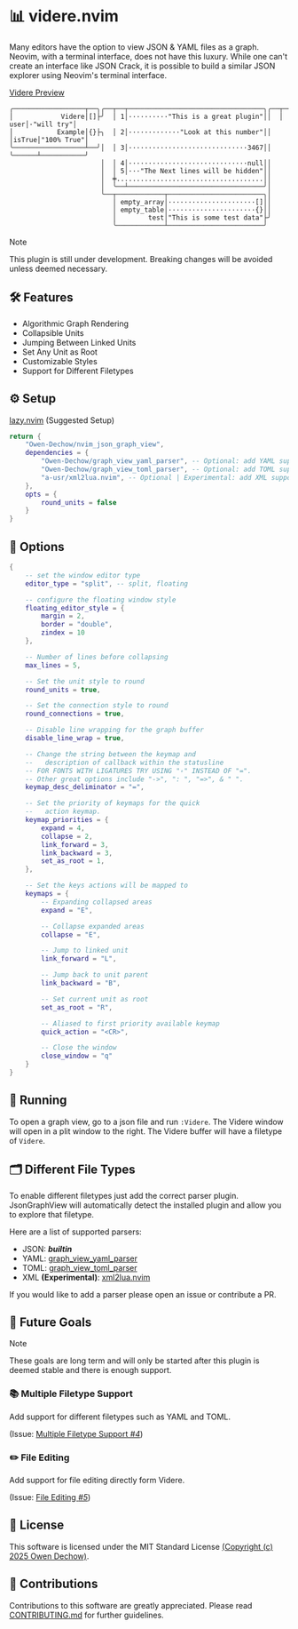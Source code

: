 # 📊 videre.nvim

Many editors have the option to view JSON & YAML files as a graph. Neovim, with a
terminal interface, does not have this luxury. While one can't create an
interface like JSON Crack, it is possible to build a similar JSON explorer
using Neovim's terminal interface.

[Videre Preview](https://github.com/user-attachments/assets/1b50ce8a-96c9-4d81-a06e-d5a266c1083b)

```
╭──────────────────┬──╮╭──┬──┬──────────────────────────────────╮╭──┬──────┬───────────╮
│            Videre│[]├╯  │ 1│··········"This is a great plugin"││  │  user│·"will try"│
│           Example│{}├╮  │ 2│·············"Look at this number"││  │isTrue│"100% True"│
╰──────────────────┴──╯│  │ 3│······························3467││  ╰──────┴───────────╯
                       │  │ 4│······························null││
                       │  │ 5│···"The Next lines will be hidden"││
                       │  ╪.....................................││
                       │  ╰──┴──────────────────────────────────╯│
                       ╰──┬────────────┬────────────────────────╮│
                          │ empty_array│······················[]││
                          │ empty_table│······················{}││
                          │        test│"This is some test data"├╯
                          ╰────────────┴────────────────────────╯
```

> [!NOTE]
> This plugin is still under development. Breaking changes will be avoided
> unless deemed necessary.

## 🛠️ Features

* Algorithmic Graph Rendering
* Collapsible Units
* Jumping Between Linked Units
* Set Any Unit as Root
* Customizable Styles
* Support for Different Filetypes

## ⚙️ Setup

[lazy.nvim](https://github.com/folke/lazy.nvim) (Suggested Setup)
```lua
return {
    "Owen-Dechow/nvim_json_graph_view",
    dependencies = {
        "Owen-Dechow/graph_view_yaml_parser", -- Optional: add YAML support
        "Owen-Dechow/graph_view_toml_parser", -- Optional: add TOML support
        "a-usr/xml2lua.nvim", -- Optional | Experimental: add XML support
    },
    opts = {
        round_units = false
    }
}
```

## 🧩 Options
```lua
{
    -- set the window editor type
    editor_type = "split", -- split, floating

    -- configure the floating window style
    floating_editor_style = {
        margin = 2,
        border = "double",
        zindex = 10
    },

    -- Number of lines before collapsing
    max_lines = 5,

    -- Set the unit style to round
    round_units = true,

    -- Set the connection style to round
    round_connections = true,

    -- Disable line wrapping for the graph buffer
    disable_line_wrap = true,

    -- Change the string between the keymap and
    --   description of callback within the statusline
    -- FOR FONTS WITH LIGATURES TRY USING "꞊" INSTEAD OF "=". 
    -- Other great options include "->", ": ", "=>", & " ".
    keymap_desc_deliminator = "=",

    -- Set the priority of keymaps for the quick
    --   action keymap.
    keymap_priorities = {
        expand = 4,
        collapse = 2,
        link_forward = 3,
        link_backward = 3,
        set_as_root = 1,
    },

    -- Set the keys actions will be mapped to
    keymaps = {
        -- Expanding collapsed areas
        expand = "E",

        -- Collapse expanded areas
        collapse = "E",

        -- Jump to linked unit
        link_forward = "L",

        -- Jump back to unit parent
        link_backward = "B",

        -- Set current unit as root
        set_as_root = "R",

        -- Aliased to first priority available keymap
        quick_action = "<CR>",

        -- Close the window
        close_window = "q"
    }
}
```

## 🚀 Running

To open a graph view, go to a json file and run `:Videre`.
The Videre window will open in a plit window to the right.
The Videre buffer will have a filetype of `Videre`.

## 🗂️ Different File Types

To enable different filetypes just add the correct parser plugin.
JsonGraphView will automatically detect the installed plugin and
allow you to explore that filetype.

Here are a list of supported parsers:
* JSON: ***builtin***
* YAML: [graph_view_yaml_parser](https://github.com/Owen-Dechow/graph_view_yaml_parser)
* TOML: [graph_view_toml_parser](https://github.com/Owen-Dechow/graph_view_toml_parser)
* XML **(Experimental)**: [xml2lua.nvim](https://github.com/a-usr/xml2lua.nvim)

If you would like to add a parser please open an issue or contribute a PR.

## 🎯 Future Goals
> [!NOTE]
> These goals are long term and will only be started after this
> plugin is deemed stable and there is enough support.

### 📚 Multiple Filetype Support

Add support for different filetypes such as YAML and TOML.

(Issue: [Multiple Filetype Support *#4*](https://github.com/Owen-Dechow/nvim_json_graph_view/issues/4))

### ✏️ File Editing

Add support for file editing directly form Videre.

(Issue: [File Editing *#5*](https://github.com/Owen-Dechow/nvim_json_graph_view/issues/5))

## 📄 License

This software is licensed under the MIT Standard License
[(Copyright (c) 2025 Owen Dechow)](https://github.com/Owen-Dechow/nvim_json_graph_view/blob/main/LICENSE).

## 🤝 Contributions

Contributions to this software are greatly appreciated.
Please read [CONTRIBUTING.md](https://github.com/Owen-Dechow/nvim_json_graph_view/blob/main/CONTRIBUTING.md)
for further guidelines.
